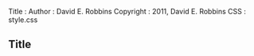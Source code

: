 Title     : 
Author    : David E. Robbins
Copyright : 2011, David E. Robbins
CSS       : style.css

## Title

